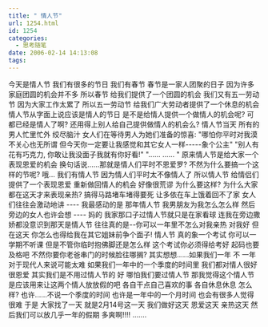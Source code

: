 ```yaml
---
title: " 情人节"
url: 1254.html
id: 1254
categories:
  - 思考随笔
date: 2006-02-14 14:13:08
tags:
---
```


今天是情人节 我们有很多的节日 我们有春节 春节是一家人团聚的日子 因为许多家庭团圆的机会并不多 所以春节 给我们提供了一个团圆的机会 我们又有五一劳动节 因为大家工作太累了 所以五一劳动节 给我们广大劳动者提供了一个休息的机会 情人节从字面上说应该是情人的节日 是不是给情人提供一个做情人的机会呢? 可都已经是情人了啊? 还用得上别人给自己提供做情人的机会么? 情人节当天 所有的男人忙里忙外 绞尽脑汁 女人们在等待男人为她们准备的惊喜: "哪怕你平时对我漠不关心也无所谓 但今天你一定要让我感觉和其它女人一样\-\-\-\-\-象个公主" "别人有花有巧克力, 你敢让我没面子我就有你好看!" "...... ...... " 原来情人节是给大家一个表现恩爱的机会 换句话说......那就是情人们平时不恩爱罗? 不然为什么要搞一个这样的节呢? 哦... 我们有情人节 因为情人们平时太不像情人了 所以情人节 给情侣们提供了一个表现恩爱 重新做回情人的机会 好像很荒谬 为什么要这样? 为什么大家都在这天才来表现亲热? 搞得马路堵车堵得要死 让多依在车上饿着回不了家 女人们往往会激动地讲 \-\-\-\- 我最感动的是 那年情人节 我男朋友为我怎么怎么样 然后旁边的女人也许会想 \-\-\-\- 妈的 我家那口子过情人节就只是在家看球 连我在旁边撒娇都没意识到那天是情人节 往往真的是--你可以一年里不怎么对我亲热 对我好 但在这天 你怎么也得给我在其它姐妹前争个面子! 情人节 真的象一个考试 你可以一学期不听课 但是不管你临时抱佛脚还是怎么样 这个考试你必须得给考好 起码也要及格吧 不然你要你老爸串门的时候脸往哪搁? 其实想想......如果我们一年 不 一年对于现代人来说可能太难 如果我们一年中的一个季度的时间里 我们都对情人很好 很恩爱 其实我们是不用过情人节的 好 哪怕我们要过情人节 那我觉得这个情人节是应该用来让这两个情人放放假的吧 各自干点自己喜欢的事 各自休息休息 怎么样? 也许......不说一个季度的时间 也许是一年中的一个月时间 也会有很多人觉得很难 于是 大家找了一天 就是2月14号这一天 我们做好这天 恩爱这天 亲热这天 然后我们可以放几乎一年的假期 多爽啊!!!! .......